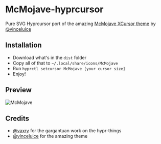 # McMojave-hyprcursor

Pure SVG Hyprcursor port of the amazing [McMojave XCursor theme](https://github.com/vinceliuice/McMojave-cursors) by [@vinceluice](https://github.com/vinceliuice)

## Installation

- Download what's in the `dist` folder
- Copy all of that to `~/.local/share/icons/McMojave`
- Run `hyprctl setcursor McMojave [your cursor size]`
- Enjoy!

## Preview

![McMojave](https://github.com/vinceliuice/McMojave-cursors/raw/master/preview.png)

## Credits

- [@vaxry](https://github.com/vaxerski) for the gargantuan work on the hypr-things
- [@vinceluice](https://github.com/vinceliuice) for the amazing theme
